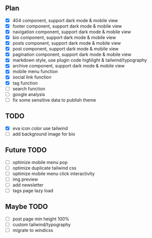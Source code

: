 ## Plan

- [x] 404 component, support dark mode & mobile view
- [x] footer component, support dark mode & mobile view
- [x] navigation component, support dark mode & mobile view
- [x] bio component, support dark mode & mobile view
- [x] posts component, support dark mode & mobile view
- [x] post component, support dark mode & mobile view
- [x] pagination component, support dark mode & mobile view
- [x] markdown style, use plugin code highlight & tailwind/typography
- [x] archive component, support dark mode & mobile view
- [x] mobile menu function
- [x] social link function
- [x] tag function
- [ ] search function
- [ ] google analysis
- [ ] fix some sensitive data to publish theme

## TODO

- [x] eva icon color use tailwind
- [ ] add background image for bio

## Future TODO

- [ ] optimize mobile menu pop
- [ ] optimize duplicate tailwind css
- [ ] optimize mobile menu click interactivity
- [ ] img preview
- [ ] add newsletter
- [ ] tags page lazy load

## Maybe TODO

- [ ] post page min height 100%
- [ ] custom tailwind/typography
- [ ] migrate to windicss
